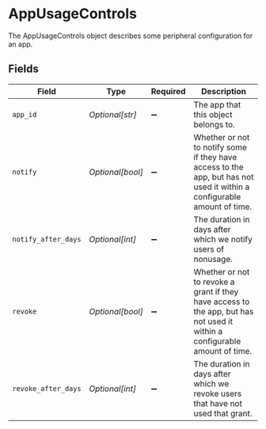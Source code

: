 # AppUsageControls

The AppUsageControls object describes some peripheral configuration for an app.


## Fields

| Field                                                                                                                      | Type                                                                                                                       | Required                                                                                                                   | Description                                                                                                                |
| -------------------------------------------------------------------------------------------------------------------------- | -------------------------------------------------------------------------------------------------------------------------- | -------------------------------------------------------------------------------------------------------------------------- | -------------------------------------------------------------------------------------------------------------------------- |
| `app_id`                                                                                                                   | *Optional[str]*                                                                                                            | :heavy_minus_sign:                                                                                                         | The app that this object belongs to.                                                                                       |
| `notify`                                                                                                                   | *Optional[bool]*                                                                                                           | :heavy_minus_sign:                                                                                                         | Whether or not to notify some if they have access to the app, but has not used it within a configurable amount of time.    |
| `notify_after_days`                                                                                                        | *Optional[int]*                                                                                                            | :heavy_minus_sign:                                                                                                         | The duration in days after which we notify users of nonusage.                                                              |
| `revoke`                                                                                                                   | *Optional[bool]*                                                                                                           | :heavy_minus_sign:                                                                                                         | Whether or not to revoke a grant if they have access to the app, but has not used it within a configurable amount of time. |
| `revoke_after_days`                                                                                                        | *Optional[int]*                                                                                                            | :heavy_minus_sign:                                                                                                         | The duration in days after which we revoke users that have not used that grant.                                            |